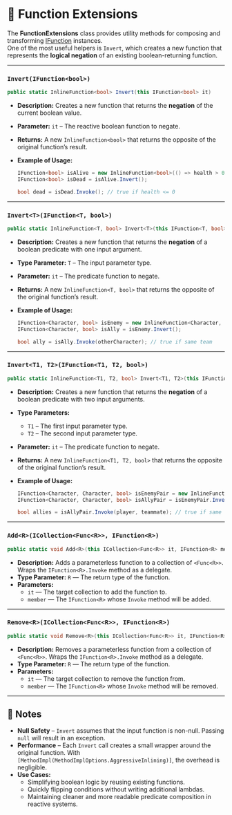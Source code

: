 # 🧩 Function Extensions

The **FunctionExtensions** class provides utility methods for composing and transforming [IFunction](IFunction.md) instances.  
One of the most useful helpers is `Invert`, which creates a new function that represents the **logical negation** of an existing boolean-returning function.

---

### `Invert(IFunction<bool>)`
```csharp
public static InlineFunction<bool> Invert(this IFunction<bool> it)
`````
- **Description:** Creates a new function that returns the **negation** of the current boolean value.
- **Parameter:** `it` – The reactive boolean function to negate.
- **Returns:** A new `InlineFunction<bool>` that returns the opposite of the original function’s result.
- **Example of Usage:**
 
  ```csharp
  IFunction<bool> isAlive = new InlineFunction<bool>(() => health > 0);
  IFunction<bool> isDead = isAlive.Invert();

  bool dead = isDead.Invoke(); // true if health <= 0
  ````

---

### `Invert<T>(IFunction<T, bool>)`
```csharp
public static InlineFunction<T, bool> Invert<T>(this IFunction<T, bool> it)
````
- **Description:** Creates a new function that returns the **negation** of a boolean predicate with one input argument.
- **Type Parameter:** `T` – The input parameter type.
- **Parameter:** `it` – The predicate function to negate.
- **Returns:** A new `InlineFunction<T, bool>` that returns the opposite of the original function’s result.
- **Example of Usage:**
  
  ```csharp
  IFunction<Character, bool> isEnemy = new InlineFunction<Character, bool>(c => c.Team != player.Team);
  IFunction<Character, bool> isAlly = isEnemy.Invert();

  bool ally = isAlly.Invoke(otherCharacter); // true if same team
  ````

---

### `Invert<T1, T2>(IFunction<T1, T2, bool>)`
```csharp
public static InlineFunction<T1, T2, bool> Invert<T1, T2>(this IFunction<T1, T2, bool> it)
````
- **Description:** Creates a new function that returns the **negation** of a boolean predicate with two input arguments.
- **Type Parameters:**
    - `T1` – The first input parameter type.
    - `T2` – The second input parameter type.
- **Parameter:** `it` – The predicate function to negate.
- **Returns:** A new `InlineFunction<T1, T2, bool>` that returns the opposite of the original function’s result.
- **Example of Usage:**
  
  ```csharp
  IFunction<Character, Character, bool> isEnemyPair = new InlineFunction<Character, Character, bool>((a, b) => a.Team != b.Team);
  IFunction<Character, Character, bool> isAllyPair = isEnemyPair.Invert();

  bool allies = isAllyPair.Invoke(player, teammate); // true if same team
  ````
---

### `Add<R>(ICollection<Func<R>>, IFunction<R>)`
```csharp
public static void Add<R>(this ICollection<Func<R>> it, IFunction<R> member) => it.Add(member.Invoke);  
```
- **Description:** Adds a parameterless function to a collection of `<Func<R>>`. Wraps the `IFunction<R>.Invoke` method as a delegate.
- **Type Parameter:** `R` — The return type of the function.
- **Parameters:**
  - `it` — The target collection to add the function to.
  - `member` — The `IFunction<R>` whose `Invoke` method will be added.

---

### `Remove<R>(ICollection<Func<R>>, IFunction<R>)`
```csharp
public static void Remove<R>(this ICollection<Func<R>> it, IFunction<R> member) => it.Remove(member.Invoke);  
```
- **Description:** Removes a parameterless function from a collection of `<Func<R>>`. Wraps the `IFunction<R>.Invoke` method as a delegate.
- **Type Parameter:** `R` — The return type of the function.
- **Parameters:**
  - `it` — The target collection to remove the function from.
  - `member` — The `IFunction<R>` whose `Invoke` method will be removed.

---

## 📝 Notes
- **Null Safety** – `Invert` assumes that the input function is non-null. Passing `null` will result in an exception.
- **Performance** – Each `Invert` call creates a small wrapper around the original function. With `[MethodImpl(MethodImplOptions.AggressiveInlining)]`, the overhead is negligible.
- **Use Cases:**
    - Simplifying boolean logic by reusing existing functions.
    - Quickly flipping conditions without writing additional lambdas.
    - Maintaining cleaner and more readable predicate composition in reactive systems.  